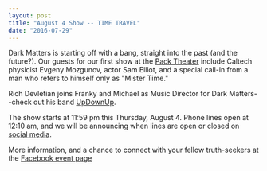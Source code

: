 ```yaml
---
layout: post
title: "August 4 Show -- TIME TRAVEL" 
date: "2016-07-29"
---
```


Dark Matters is starting off with a bang, straight into the past (and the future?). Our guests for our first show at the [Pack Theater](http://www.packtheater.com) include Caltech physicist Evgeny Mozgunov, actor Sam Elliot, and a special call-in from a man who refers to himself only as "Mister Time." 

Rich Devletian joins Franky and Michael as Music Director for Dark Matters--check out his band [UpDownUp](https://www.facebook.com/updownup).

The show starts at 11:59 pm this Thursday, August 4. Phone lines open at 12:10 am, and we will be announcing when lines are open or closed on [social media](http://www.twitter.com/darkmattersshow).

More information, and a chance to connect with your fellow truth-seekers at the [Facebook event page](https://www.facebook.com/events/145961285840400/)
